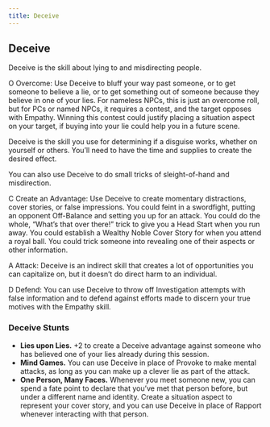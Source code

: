```yaml
---
title: Deceive
---
```


## Deceive
Deceive is the skill about lying to and misdirecting people.

<span class="fate-font big">O</span> Overcome: Use Deceive to bluff your way past someone, or to get someone to believe a lie, or to get something out of someone because they believe in one of your lies. For nameless NPCs, this is just an overcome roll, but for PCs or named NPCs, it requires a contest, and the target opposes with Empathy. Winning this contest could justify placing a situation aspect on your target, if buying into your lie could help you in a future scene.

Deceive is the skill you use for determining if a disguise works, whether on yourself or others. You’ll need to have the time and supplies to create the desired effect.

You can also use Deceive to do small tricks of sleight-of-hand and misdirection.

<span class="fate-font big">C</span> Create an Advantage: Use Deceive to create momentary distractions, cover stories, or false impressions. You could feint in a swordfight, putting an opponent Off-Balance and setting you up for an attack. You could do the whole, “What’s that over there!” trick to give you a Head Start when you run away. You could establish a Wealthy Noble Cover Story for when you attend a royal ball. You could trick someone into revealing one of their aspects or other information.

<span class="fate-font big">A</span> Attack: Deceive is an indirect skill that creates a lot of opportunities you can capitalize on, but it doesn’t do direct harm to an individual.

<span class="fate-font big">D</span> Defend: You can use Deceive to throw off Investigation attempts with false information and to defend against efforts made to discern your true motives with the Empathy skill.

### Deceive Stunts
- **Lies upon Lies.** +2 to create a Deceive advantage against someone who has believed one of your lies already during this session.
- **Mind Games.** You can use Deceive in place of Provoke to make mental attacks, as long as you can make up a clever lie as part of the attack.
- **One Person, Many Faces.** Whenever you meet someone new, you can spend a fate point to declare that you’ve met that person before, but under a different name and identity. Create a situation aspect to represent your cover story, and you can use Deceive in place of Rapport whenever interacting with that person.
